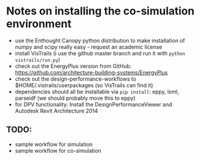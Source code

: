 # Notes on installing the co-simulation environment

- use the Enthought Canopy python distribution to make installation of numpy and scipy really easy - request an academic license
- install VisTrails (i use the github master branch and run it with `python vistrails/run.py`)
- check out the EnergyPlus version from GitHub: https://github.com/architecture-building-systems/EnergyPlus
- check out the design-performance-workflows to $HOME/.vistrails/userpackages (so VisTrails can find it)
- dependencies should all be installable via `pip install`: eppy, lxml, parseidf (we should probably move this to eppy)
- for DPV functionality: Install the DesignPerformanceViewer and Autodesk Revit Architecture 2014

## TODO:

- sample workflow for simulation
- sample workflow for co-simulation

